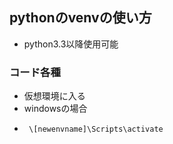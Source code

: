 ## pythonのvenvの使い方
- python3.3以降使用可能
### コード各種
- 仮想環境に入る
-   windowsの場合
  -  ```bash
      \[newenvname]\Scripts\activate
     ```
     
